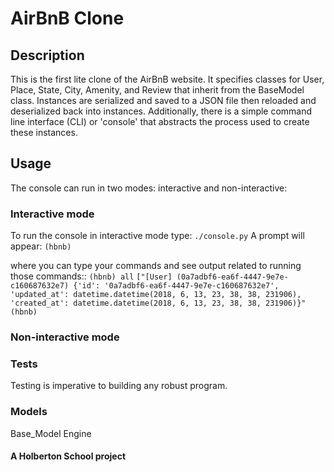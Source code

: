 # AirBnB Clone

## Description
This is the first lite clone of the AirBnB website. It specifies classes for User, Place, State, City, Amenity, and Review that inherit from the BaseModel class. Instances are serialized and saved to a JSON file then reloaded and deserialized back into instances. Additionally, there is a simple command line interface (CLI) or 'console' that abstracts the process used to create these instances.

## Usage
The console can run in two modes: interactive and non-interactive:

### Interactive mode

To run the console in interactive mode type:
```./console.py```
A prompt will appear:
```(hbnb) ```

where you can type your commands and see output related to running those commands::
```(hbnb) all```
```["[User] (0a7adbf6-ea6f-4447-9e7e-c160687632e7) {'id': '0a7adbf6-ea6f-4447-9e7e-c160687632e7', 'updated_at': datetime.datetime(2018, 6, 13, 23, 38, 38, 231906), 'created_at': datetime.datetime(2018, 6, 13, 23, 38, 38, 231906)}"```
```(hbnb) ```

### Non-interactive mode


### Tests
Testing is imperative to building any robust program.

### Models
Base_Model
Engine








#### A Holberton School project
